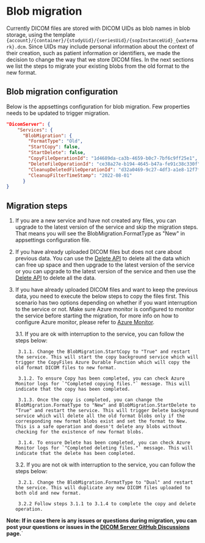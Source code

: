 # Blob migration

Currently DICOM files are stored with DICOM UIDs as blob names in blob storage, using the template `{account}/{container}/{studyUid}/{seriesUid}/{sopInstanceUid}_{watermark}.dcm`. 
Since UIDs may include personal information about the context of their creation, such as patient information or identifiers, we made the decision to change the way that we store DICOM files. In the next sections we list the steps to migrate your existing blobs from the old format to the new format.

## Blob migration configuration
Below is the appsettings configuration for blob migration. Few properties needs to be updated to trigger migration.

```json
"DicomServer": {
    "Services": {
      "BlobMigration": {
        "FormatType": "Old",
        "StartCopy": false,
        "StartDelete": false,
        "CopyFileOperationId": "1d4689da-ca3b-4659-b0c7-7bf6c9ff25e1",
        "DeleteFileOperationId": "ce38a27e-b194-4645-b47a-fe91c38c330f",
        "CleanupDeletedFileOperationId": "d32a0469-9c27-4df3-a1e8-12f7f8fecbc8",
        "CleanupFilterTimeStamp": "2022-08-01"
      }
}
```

## Migration steps

1. If you are a new service and have not created any files, you can upgrade to the latest version of the service and skip the migration steps. That means you will see the BlobMigration.FormatType as "New" in appsettings configuration file. 

2. If you have already uploaded DICOM files but does not care about previous data. You can use the [Delete API](../resources/conformance-statement.md#delete) to delete all the data which can free up space and then upgrade to the latest version of the service or you can upgrade to the latest version of the service and then use the [Delete API](../resources/conformance-statement.md#delete) to delete all the data.

3. If you have already uploaded DICOM files and want to keep the previous data, you need to execute the below steps to copy the files first. This scenario has two options depending on whether if you want interruption to the service or not. Make sure Azure monitor is configured to monitor the service before starting the migration, for more info on how to configure Azure monitor, please refer to [Azure Monitor](../how-to-guides/configure-dicom-server-settings.md#azure-monitor).

    3.1. If you are ok with interruption to the service, you can follow the steps below:

        3.1.1. Change the BlobMigration.StartCopy to "True" and restart the service. This will start the copy background service which will trigger the CopyFiles Azure Durable Function which will copy the old format DICOM files to new format.

        3.1.2. To ensure Copy has been completed, you can check Azure Monitor logs for `"Completed copying files."` message. This will indicate that the copy has been completed.

        3.1.3. Once the copy is completed, you can change the BlobMigration.FormatType to "New" and BlobMigration.StartDelete to "True" and restart the service. This will trigger Delete background service which will delete all the old format blobs only if the corresponding new format blobs exist and set the format to New. This is a safe operation and doesn't delete any blobs without checking for the existence of new format blobs.

        3.1.4. To ensure Delete has been completed, you can check Azure Monitor logs for `"Completed deleting files."` message. This will indicate that the delete has been completed.

    3.2. If you are not ok with interruption to the service, you can follow the steps below:

        3.2.1. Change the BlobMigration.FormatType to "Dual" and restart the service. This will duplicate any new DICOM files uploaded to both old and new format. 
        
        3.2.2 Follow steps 3.1.1 to 3.1.4 to complete the copy and delete operation.


**Note: If in case there is any issues or questions during migration, you can post your questions or issues in the [DICOM Server GitHub Discussions](https://github.com/microsoft/dicom-server/discussions/1561) page.**`

